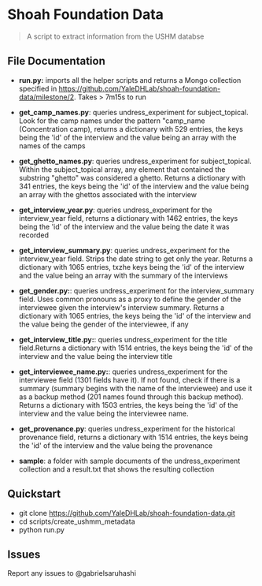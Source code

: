 # Shoah Foundation Data

> A script to extract information from the USHM databse

## File Documentation

* **run.py:** imports all the helper scripts and returns a Mongo collection specified in https://github.com/YaleDHLab/shoah-foundation-data/milestone/2. Takes > 7m15s to run
* **get\_camp\_names.py**: queries undress\_experiment for subject_topical. Look for the camp names under the pattern 
"camp\_name (Concentration camp), returns a dictionary with 529 entries, the keys being the 'id' of the interview and the value being an array with the names of the camps
* **get\_ghetto\_names.py**: queries undress\_experiment for subject\_topical. Within the subject\_topical array, any element that contained the substring "ghetto" was considered a ghetto. Returns a dictionary with 341 entries, the keys being the 'id' of the interview and the value being an array with the ghettos associated with the interview
* **get\_interview\_year.py**: queries undress\_experiment for the interview\_year field, returns a dictionary with 1462 entries, the keys being the 'id' of the interview and the value being the date it was recorded
* **get\_interview\_summary.py**: queries undress\_experiment for the interview\_year field. Strips the date string to get only the year. Returns a dictionary with 1065 entries, txzhe keys being the 'id' of the interview and the value being an array with the summary of the interviews
* **get\_gender.py:**: queries undress\_experiment for the interview\_summary field. Uses common pronouns as a proxy to define the gender of the interviewee given the interview's interview summary. Returns a dictionary with 1065 entries, the keys being the 'id' of the interview and the value being the gender of the interviewee, if any
* **get\_interview\_title.py:**: queries undress\_experiment for the title field.Returns a dictionary with 1514 entries, the keys being the 'id' of the interview and the value being the interview title
* **get\_interviewee_name.py:**: queries undress\_experiment for the interviewee field (1301 fields have it). If not found, check if there is a summary (summary begins with the name of the interviewee) and use it as a backup method (201 names found through this backup method). Returns a dictionary with 1503 entries, the keys being the 'id' of the interview and the value being the interviewee name. 
* **get\_provenance.py**: queries undress\_experiment for the historical provenance field, returns a dictionary with 1514 entries, the keys being the 'id' of the interview and the value being the provenance

* **sample**: a folder with sample documents of the undress_experiment collection and a result.txt that shows the resulting collection

## Quickstart

* git clone https://github.com/YaleDHLab/shoah-foundation-data.git
* cd scripts/create\_ushmm\_metadata
* python run.py


## Issues

Report any issues to @gabrielsaruhashi